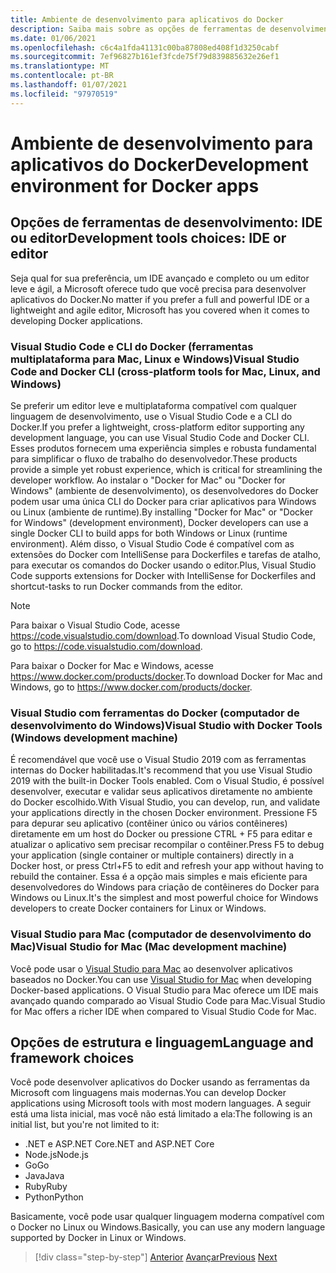 ```yaml
---
title: Ambiente de desenvolvimento para aplicativos do Docker
description: Saiba mais sobre as opções de ferramentas de desenvolvimento mais importantes compatíveis com o ciclo de vida de desenvolvimento do Docker.
ms.date: 01/06/2021
ms.openlocfilehash: c6c4a1fda41131c00ba87808ed408f1d3250cabf
ms.sourcegitcommit: 7ef96827b161ef3fcde75f79d839885632e26ef1
ms.translationtype: MT
ms.contentlocale: pt-BR
ms.lasthandoff: 01/07/2021
ms.locfileid: "97970519"
---
```

# <a name="development-environment-for-docker-apps"></a><span data-ttu-id="060e7-103">Ambiente de desenvolvimento para aplicativos do Docker</span><span class="sxs-lookup"><span data-stu-id="060e7-103">Development environment for Docker apps</span></span>

## <a name="development-tools-choices-ide-or-editor"></a><span data-ttu-id="060e7-104">Opções de ferramentas de desenvolvimento: IDE ou editor</span><span class="sxs-lookup"><span data-stu-id="060e7-104">Development tools choices: IDE or editor</span></span>

<span data-ttu-id="060e7-105">Seja qual for sua preferência, um IDE avançado e completo ou um editor leve e ágil, a Microsoft oferece tudo que você precisa para desenvolver aplicativos do Docker.</span><span class="sxs-lookup"><span data-stu-id="060e7-105">No matter if you prefer a full and powerful IDE or a lightweight and agile editor, Microsoft has you covered when it comes to developing Docker applications.</span></span>

### <a name="visual-studio-code-and-docker-cli-cross-platform-tools-for-mac-linux-and-windows"></a><span data-ttu-id="060e7-106">Visual Studio Code e CLI do Docker (ferramentas multiplataforma para Mac, Linux e Windows)</span><span class="sxs-lookup"><span data-stu-id="060e7-106">Visual Studio Code and Docker CLI (cross-platform tools for Mac, Linux, and Windows)</span></span>

<span data-ttu-id="060e7-107">Se preferir um editor leve e multiplataforma compatível com qualquer linguagem de desenvolvimento, use o Visual Studio Code e a CLI do Docker.</span><span class="sxs-lookup"><span data-stu-id="060e7-107">If you prefer a lightweight, cross-platform editor supporting any development language, you can use Visual Studio Code and Docker CLI.</span></span> <span data-ttu-id="060e7-108">Esses produtos fornecem uma experiência simples e robusta fundamental para simplificar o fluxo de trabalho do desenvolvedor.</span><span class="sxs-lookup"><span data-stu-id="060e7-108">These products provide a simple yet robust experience, which is critical for streamlining the developer workflow.</span></span> <span data-ttu-id="060e7-109">Ao instalar o "Docker for Mac" ou "Docker for Windows" (ambiente de desenvolvimento), os desenvolvedores do Docker podem usar uma única CLI do Docker para criar aplicativos para Windows ou Linux (ambiente de runtime).</span><span class="sxs-lookup"><span data-stu-id="060e7-109">By installing "Docker for Mac" or "Docker for Windows" (development environment), Docker developers can use a single Docker CLI to build apps for both Windows or Linux (runtime environment).</span></span> <span data-ttu-id="060e7-110">Além disso, o Visual Studio Code é compatível com as extensões do Docker com IntelliSense para Dockerfiles e tarefas de atalho, para executar os comandos do Docker usando o editor.</span><span class="sxs-lookup"><span data-stu-id="060e7-110">Plus, Visual Studio Code supports extensions for Docker with IntelliSense for Dockerfiles and shortcut-tasks to run Docker commands from the editor.</span></span>

> [!NOTE]
> <span data-ttu-id="060e7-111">Para baixar o Visual Studio Code, acesse <https://code.visualstudio.com/download>.</span><span class="sxs-lookup"><span data-stu-id="060e7-111">To download Visual Studio Code, go to <https://code.visualstudio.com/download>.</span></span>
>
> <span data-ttu-id="060e7-112">Para baixar o Docker for Mac e Windows, acesse <https://www.docker.com/products/docker>.</span><span class="sxs-lookup"><span data-stu-id="060e7-112">To download Docker for Mac and Windows, go to <https://www.docker.com/products/docker>.</span></span>

### <a name="visual-studio-with-docker-tools-windows-development-machine"></a><span data-ttu-id="060e7-113">Visual Studio com ferramentas do Docker (computador de desenvolvimento do Windows)</span><span class="sxs-lookup"><span data-stu-id="060e7-113">Visual Studio with Docker Tools (Windows development machine)</span></span>

<span data-ttu-id="060e7-114">É recomendável que você use o Visual Studio 2019 com as ferramentas internas do Docker habilitadas.</span><span class="sxs-lookup"><span data-stu-id="060e7-114">It's recommend that you use Visual Studio 2019 with the built-in Docker Tools enabled.</span></span> <span data-ttu-id="060e7-115">Com o Visual Studio, é possível desenvolver, executar e validar seus aplicativos diretamente no ambiente do Docker escolhido.</span><span class="sxs-lookup"><span data-stu-id="060e7-115">With Visual Studio, you can develop, run, and validate your applications directly in the chosen Docker environment.</span></span> <span data-ttu-id="060e7-116">Pressione F5 para depurar seu aplicativo (contêiner único ou vários contêineres) diretamente em um host do Docker ou pressione CTRL + F5 para editar e atualizar o aplicativo sem precisar recompilar o contêiner.</span><span class="sxs-lookup"><span data-stu-id="060e7-116">Press F5 to debug your application (single container or multiple containers) directly in a Docker host, or press Ctrl+F5 to edit and refresh your app without having to rebuild the container.</span></span> <span data-ttu-id="060e7-117">Essa é a opção mais simples e mais eficiente para desenvolvedores do Windows para criação de contêineres do Docker para Windows ou Linux.</span><span class="sxs-lookup"><span data-stu-id="060e7-117">It's the simplest and most powerful choice for Windows developers to create Docker containers for Linux or Windows.</span></span>

### <a name="visual-studio-for-mac-mac-development-machine"></a><span data-ttu-id="060e7-118">Visual Studio para Mac (computador de desenvolvimento do Mac)</span><span class="sxs-lookup"><span data-stu-id="060e7-118">Visual Studio for Mac (Mac development machine)</span></span>

<span data-ttu-id="060e7-119">Você pode usar o [Visual Studio para Mac](https://visualstudio.microsoft.com/vs/mac/?utm_medium=microsoft&utm_source=docs.microsoft.com&utm_campaign=inline+link) ao desenvolver aplicativos baseados no Docker.</span><span class="sxs-lookup"><span data-stu-id="060e7-119">You can use [Visual Studio for Mac](https://visualstudio.microsoft.com/vs/mac/?utm_medium=microsoft&utm_source=docs.microsoft.com&utm_campaign=inline+link) when developing Docker-based applications.</span></span> <span data-ttu-id="060e7-120">O Visual Studio para Mac oferece um IDE mais avançado quando comparado ao Visual Studio Code para Mac.</span><span class="sxs-lookup"><span data-stu-id="060e7-120">Visual Studio for Mac offers a richer IDE when compared to Visual Studio Code for Mac.</span></span>

## <a name="language-and-framework-choices"></a><span data-ttu-id="060e7-121">Opções de estrutura e linguagem</span><span class="sxs-lookup"><span data-stu-id="060e7-121">Language and framework choices</span></span>

<span data-ttu-id="060e7-122">Você pode desenvolver aplicativos do Docker usando as ferramentas da Microsoft com linguagens mais modernas.</span><span class="sxs-lookup"><span data-stu-id="060e7-122">You can develop Docker applications using Microsoft tools with most modern languages.</span></span> <span data-ttu-id="060e7-123">A seguir está uma lista inicial, mas você não está limitado a ela:</span><span class="sxs-lookup"><span data-stu-id="060e7-123">The following is an initial list, but you're not limited to it:</span></span>

- <span data-ttu-id="060e7-124">.NET e ASP.NET Core</span><span class="sxs-lookup"><span data-stu-id="060e7-124">.NET and ASP.NET Core</span></span>
- <span data-ttu-id="060e7-125">Node.js</span><span class="sxs-lookup"><span data-stu-id="060e7-125">Node.js</span></span>
- <span data-ttu-id="060e7-126">Go</span><span class="sxs-lookup"><span data-stu-id="060e7-126">Go</span></span>
- <span data-ttu-id="060e7-127">Java</span><span class="sxs-lookup"><span data-stu-id="060e7-127">Java</span></span>
- <span data-ttu-id="060e7-128">Ruby</span><span class="sxs-lookup"><span data-stu-id="060e7-128">Ruby</span></span>
- <span data-ttu-id="060e7-129">Python</span><span class="sxs-lookup"><span data-stu-id="060e7-129">Python</span></span>

<span data-ttu-id="060e7-130">Basicamente, você pode usar qualquer linguagem moderna compatível com o Docker no Linux ou Windows.</span><span class="sxs-lookup"><span data-stu-id="060e7-130">Basically, you can use any modern language supported by Docker in Linux or Windows.</span></span>

>[!div class="step-by-step"]
><span data-ttu-id="060e7-131">[Anterior](deploy-azure-kubernetes-service.md) 
> [Avançar](docker-apps-inner-loop-workflow.md)</span><span class="sxs-lookup"><span data-stu-id="060e7-131">[Previous](deploy-azure-kubernetes-service.md)
[Next](docker-apps-inner-loop-workflow.md)</span></span>
